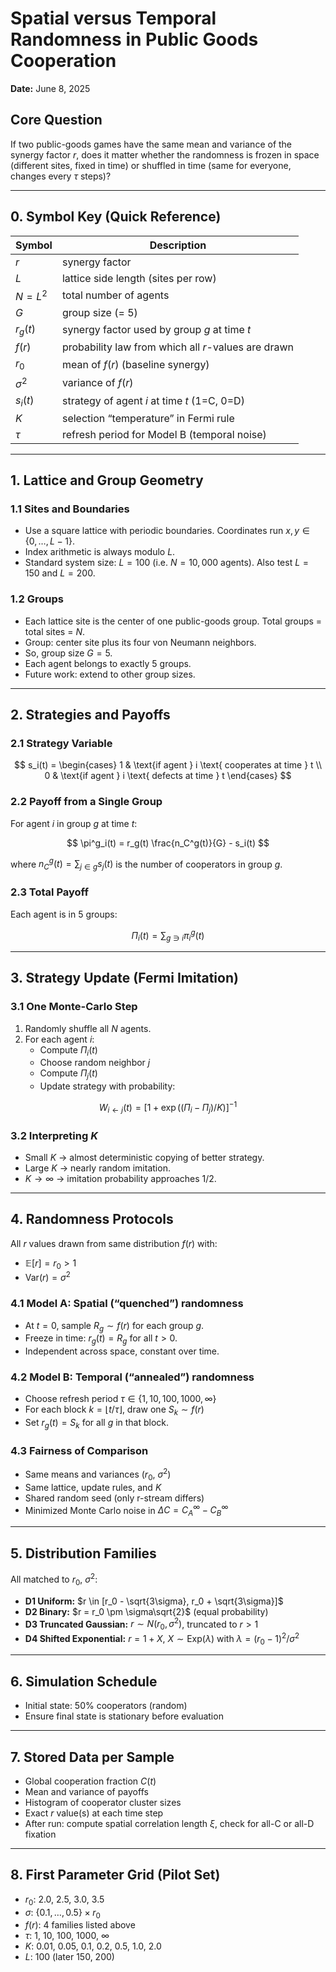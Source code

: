 # Spatial versus Temporal Randomness in Public Goods Cooperation

**Date:** June 8, 2025

## Core Question

If two public-goods games have the same mean and variance of the synergy factor $r$, does it matter whether the randomness is frozen in space (different sites, fixed in time) or shuffled in time (same for everyone, changes every $\tau$ steps)?

---

## 0. Symbol Key (Quick Reference)

| Symbol           | Description                                                  |
|------------------|--------------------------------------------------------------|
| $r$              | synergy factor                                                |
| $L$              | lattice side length (sites per row)                           |
| $N = L^2$        | total number of agents                                        |
| $G$              | group size (= 5)                                              |
| $r_g(t)$         | synergy factor used by group $g$ at time $t$                  |
| $f(r)$           | probability law from which all $r$-values are drawn           |
| $r_0$            | mean of $f(r)$ (baseline synergy)                             |
| $\sigma^2$      | variance of $f(r)$                                            |
| $s_i(t)$         | strategy of agent $i$ at time $t$ (1=C, 0=D)                  |
| $K$              | selection “temperature” in Fermi rule                         |
| $\tau$          | refresh period for Model B (temporal noise)                  |

---

## 1. Lattice and Group Geometry

### 1.1 Sites and Boundaries

- Use a square lattice with periodic boundaries. Coordinates run $x, y \in \{0, \dots, L - 1\}$.
- Index arithmetic is always modulo $L$.
- Standard system size: $L = 100$ (i.e. $N = 10{,}000$ agents). Also test $L = 150$ and $L = 200$.

### 1.2 Groups

- Each lattice site is the center of one public-goods group. Total groups = total sites = $N$.
- Group: center site plus its four von Neumann neighbors.
- So, group size $G = 5$.
- Each agent belongs to exactly 5 groups.
- Future work: extend to other group sizes.

---

## 2. Strategies and Payoffs

### 2.1 Strategy Variable

$$
s_i(t) = 
\begin{cases}
1 & \text{if agent } i \text{ cooperates at time } t \\
0 & \text{if agent } i \text{ defects at time } t
\end{cases}
$$

### 2.2 Payoff from a Single Group

For agent $i$ in group $g$ at time $t$:

$$
\pi^g_i(t) = r_g(t) \frac{n_C^g(t)}{G} - s_i(t)
$$

where $n_C^g(t) = \sum_{j \in g} s_j(t)$ is the number of cooperators in group $g$.

### 2.3 Total Payoff

Each agent is in 5 groups:

$$
\Pi_i(t) = \sum_{g \ni i} \pi^g_i(t)
$$

---

## 3. Strategy Update (Fermi Imitation)

### 3.1 One Monte-Carlo Step

1. Randomly shuffle all $N$ agents.
2. For each agent $i$:
   - Compute $\Pi_i(t)$
   - Choose random neighbor $j$
   - Compute $\Pi_j(t)$
   - Update strategy with probability:

$$
W_{i \leftarrow j}(t) = \left[ 1 + \exp((\Pi_i - \Pi_j)/K) \right]^{-1}
$$

### 3.2 Interpreting $K$

- Small $K$ → almost deterministic copying of better strategy.
- Large $K$ → nearly random imitation.
- $K \to \infty$ → imitation probability approaches 1/2.

---

## 4. Randomness Protocols

All $r$ values drawn from same distribution $f(r)$ with:

- $\mathbb{E}[r] = r_0 > 1$
- $\text{Var}(r) = \sigma^2$

### 4.1 Model A: Spatial (“quenched”) randomness

- At $t = 0$, sample $R_g \sim f(r)$ for each group $g$.
- Freeze in time: $r_g(t) = R_g$ for all $t > 0$.
- Independent across space, constant over time.

### 4.2 Model B: Temporal (“annealed”) randomness

- Choose refresh period $\tau \in \{1, 10, 100, 1000, \infty\}$
- For each block $k = \lfloor t/\tau \rfloor$, draw one $S_k \sim f(r)$
- Set $r_g(t) = S_k$ for all $g$ in that block.

### 4.3 Fairness of Comparison

- Same means and variances ($r_0$, $\sigma^2$)
- Same lattice, update rules, and $K$
- Shared random seed (only r-stream differs)
- Minimized Monte Carlo noise in $\Delta C = C_A^\infty - C_B^\infty$

---

## 5. Distribution Families

All matched to $r_0$, $\sigma^2$:

- **D1 Uniform:** $r \in [r_0 - \sqrt{3\sigma}, r_0 + \sqrt{3\sigma}]$
- **D2 Binary:** $r = r_0 \pm \sigma\sqrt{2}$ (equal probability)
- **D3 Truncated Gaussian:** $r \sim N(r_0, \sigma^2)$, truncated to $r > 1$
- **D4 Shifted Exponential:** $r = 1 + X$, $X \sim \text{Exp}(\lambda)$ with $\lambda = (r_0 - 1)^2 / \sigma^2$

---

## 6. Simulation Schedule

- Initial state: 50% cooperators (random)
- Ensure final state is stationary before evaluation

---

## 7. Stored Data per Sample

- Global cooperation fraction $C(t)$
- Mean and variance of payoffs
- Histogram of cooperator cluster sizes
- Exact $r$ value(s) at each time step
- After run: compute spatial correlation length $\xi$, check for all-C or all-D fixation

---

## 8. First Parameter Grid (Pilot Set)

- $r_0$: 2.0, 2.5, 3.0, 3.5  
- $\sigma$: $\{0.1, \dots, 0.5\} \times r_0$  
- $f(r)$: 4 families listed above  
- $\tau$: 1, 10, 100, 1000, $\infty$  
- $K$: 0.01, 0.05, 0.1, 0.2, 0.5, 1.0, 2.0  
- $L$: 100 (later 150, 200)

